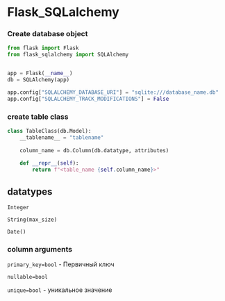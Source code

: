 # Flask_SQLalchemy

### Create database object

```python
from flask import Flask
from flask_sqlalchemy import SQLAlchemy


app = Flask(__name__)
db = SQLAlchemy(app)

app.config["SQLALCHEMY_DATABASE_URI"] = "sqlite:///database_name.db"
app.config["SQLALCHEMY_TRACK_MODIFICATIONS"] = False
```

### create table class
```python
class TableClass(db.Model):
    __tablename__ = "tablename"
    
    column_name = db.Column(db.datatype, attributes)
    
    def __repr__(self):
        return f"<table_name {self.column_name}>"
```

## datatypes
`Integer`

`String(max_size)`

`Date()`


### column arguments
`primary_key=bool` - Первичный ключ

`nullable=bool`

`unique=bool` - уникальное значение

